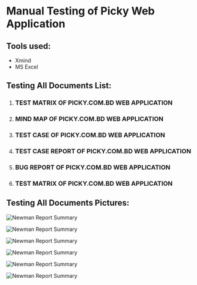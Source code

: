 # Manual Testing of Picky Web Application

## Tools used:
- Xmind
- MS Excel
  

## Testing All Documents List:

1. ### TEST MATRIX OF PICKY.COM.BD WEB APPLICATION

2. ### MIND MAP OF PICKY.COM.BD WEB APPLICATION

3. ### TEST CASE OF PICKY.COM.BD WEB APPLICATION

4. ### TEST CASE REPORT OF PICKY.COM.BD WEB APPLICATION

5. ### BUG REPORT OF PICKY.COM.BD WEB APPLICATION

6. ### TEST MATRIX OF PICKY.COM.BD WEB APPLICATION


 


## Testing All Documents Pictures:
![Newman Report Summary](https://github.com/rubelhosainsqa/Manual-Testing-of-Picky-Web-Application/assets/119733194/defbc06e-e86b-49e5-a732-96692d411742)


![Newman Report Summary](https://github.com/rubelhosainsqa/Manual-Testing-of-Picky-Web-Application/assets/119733194/f816dca7-3e27-49e5-a8ff-a9567129190a)


![Newman Report Summary](https://github.com/rubelhosainsqa/Manual-Testing-of-Picky-Web-Application/assets/119733194/86102f06-b5af-4f17-bf0f-1ddbc0cb9055)


![Newman Report Summary](https://github.com/rubelhosainsqa/Manual-Testing-of-Picky-Web-Application/assets/119733194/0530214a-efcc-410a-8d08-e6370d6474b6)


![Newman Report Summary](https://github.com/rubelhosainsqa/Manual-Testing-of-Picky-Web-Application/assets/119733194/ad15573a-d6b5-400f-9a86-da3fa61b4f23)


![Newman Report Summary](https://github.com/rubelhosainsqa/Manual-Testing-of-Picky-Web-Application/assets/119733194/334297f3-5733-4d80-be86-e5ba0db8a306)



